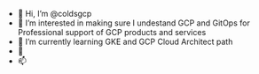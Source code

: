 - 👋 Hi, I’m @coldsgcp
- 👀 I’m interested in making sure I undestand GCP and GitOps for Professional support of GCP products and services
- 🌱 I’m currently learning GKE and GCP Cloud Architect path
- 💞️ 
- 📫 

<!---
a ✨ special ✨ repository because its `README.md` (this file) appears on your GitHub profile.
You can click the Preview link to take a look at your changes.
--->
